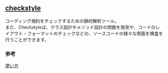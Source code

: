 ## [checkstyle](https://checkstyle.sourceforge.io/)

コーディング規約をチェックするための静的解析ツール。  
また、Checkstyleは、クラス設計やメソッド設計の問題を発見や、コードのレイアウト・フォーマットのチェックなどの、ソースコードの様々な側面を検査を行うことができます。  


### 参考
[使い方](https://siderlabs.com/blog/ja/2017-12-27-checkstyle-and-oss/)
